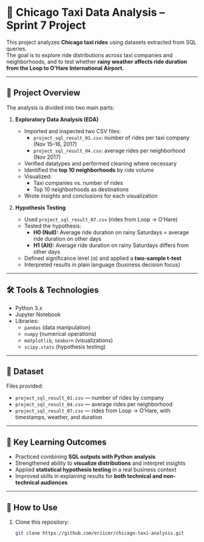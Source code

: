 # 🚖 Chicago Taxi Data Analysis – Sprint 7 Project  

This project analyzes **Chicago taxi rides** using datasets extracted from SQL queries.  
The goal is to explore ride distributions across taxi companies and neighborhoods, and to test whether **rainy weather affects ride duration from the Loop to O'Hare International Airport**.  

---

## 📌 Project Overview  

The analysis is divided into two main parts:  

1. **Exploratory Data Analysis (EDA)**  
   - Imported and inspected two CSV files:  
     - `project_sql_result_01.csv`: number of rides per taxi company (Nov 15–16, 2017)  
     - `project_sql_result_04.csv`: average rides per neighborhood (Nov 2017)  
   - Verified datatypes and performed cleaning where necessary  
   - Identified the **top 10 neighborhoods** by ride volume  
   - Visualized:  
     - Taxi companies vs. number of rides  
     - Top 10 neighborhoods as destinations  
   - Wrote insights and conclusions for each visualization  

2. **Hypothesis Testing**  
   - Used `project_sql_result_07.csv` (rides from Loop → O’Hare)  
   - Tested the hypothesis:  
     - **H0 (Null):** Average ride duration on rainy Saturdays = average ride duration on other days  
     - **H1 (Alt):** Average ride duration on rainy Saturdays differs from other days  
   - Defined significance level (α) and applied a **two-sample t-test**  
   - Interpreted results in plain language (business decision focus)  

---

## 🛠️ Tools & Technologies  
- Python 3.x  
- Jupyter Notebook  
- Libraries:  
  - `pandas` (data manipulation)  
  - `numpy` (numerical operations)  
  - `matplotlib`, `seaborn` (visualizations)  
  - `scipy.stats` (hypothesis testing)  

---

## 📂 Dataset  

Files provided:  
- `project_sql_result_01.csv` — number of rides by company  
- `project_sql_result_04.csv` — average rides per neighborhood  
- `project_sql_result_07.csv` — rides from Loop → O’Hare, with timestamps, weather, and duration  

---

## 🎯 Key Learning Outcomes  
- Practiced combining **SQL outputs with Python analysis**  
- Strengthened ability to **visualize distributions** and interpret insights  
- Applied **statistical hypothesis testing** in a real business context  
- Improved skills in explaining results for **both technical and non-technical audiences**  

---

## 🚀 How to Use  
1. Clone this repository:  
   ```bash
   git clone https://github.com/eriicmr/chicago-taxi-analysis.git
